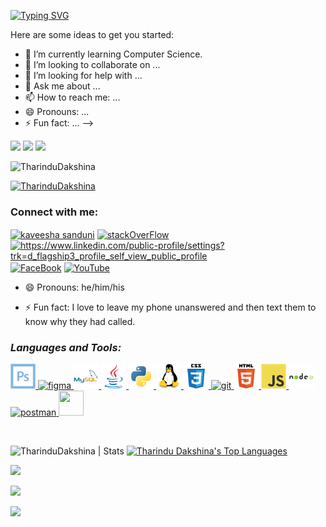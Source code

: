 [![Typing SVG](https://readme-typing-svg.herokuapp.com?size=32&vCenter=true&width=760&lines=Hi+%F0%9F%91%8B%2C+I'm+Tharindu+Dakshina;IJSE-+%F0%9F%91%8B%2C+Institute+of+Software+Engineering)](https://git.io/typing-svg)

Here are some ideas to get you started:

- 🌱 I’m currently learning Computer Science.
- 👯 I’m looking to collaborate on ...
- 🤔 I’m looking for help with ...
- 💬 Ask me about ...
- 📫 How to reach me: ...
- 😄 Pronouns: ...
- ⚡ Fun fact: ...
  -->

<img src="https://img.shields.io/static/v1?label=Sponsor&message=%E2%9D%A4&logo=GitHub&link=%3Curl%3E&color=f88379"> <img src="https://badges.pufler.dev/visits/M4cs/M4cs"> <img src="https://badges.pufler.dev/years/M2cs"> <p align="left"> <img src="https://komarev.com/ghpvc/?username=TharinduDakshina&label=Profile%20views&color=0e75b6&style=flat" alt="TharinduDakshina" /> </p>

<p align="left"> <a href="https://github.com/ryo-ma/github-profile-trophy"><img src="https://github-profile-trophy.vercel.app/?username=TharinduDakshina" alt="TharinduDakshina" /></a> </p>

<h3 align="left">Connect with me:</h3>
<p align="left">
<a href="https://twitter.com/Dakshina527"><img align="center" src="https://raw.githubusercontent.com/rahuldkjain/github-profile-readme-generator/master/src/images/icons/Social/twitter.svg" alt="kaveesha sanduni" height="30" width="40" /></a>
<a href="https://stackoverflow.com/users/14816490/dakshina" target="blank"><img align="center" src="https://raw.githubusercontent.com/rahuldkjain/github-profile-readme-generator/master/src/images/icons/Social/stack-overflow.svg" alt="stackOverFlow" height="30" width="40" /></a>
<a href="https://www.linkedin.com/in/tharindu-dakshina-21121b225" target="_blank"><img align="center" src="https://raw.githubusercontent.com/rahuldkjain/github-profile-readme-generator/master/src/images/icons/Social/linked-in-alt.svg" alt="https://www.linkedin.com/public-profile/settings?trk=d_flagship3_profile_self_view_public_profile" height="30" width="40" /></a>
<a href="https://www.facebook.com/tharindudakshina.dakshina" target="_blank"><img align="center" src="https://raw.githubusercontent.com/rahuldkjain/github-profile-readme-generator/master/src/images/icons/Social/facebook.svg" alt="FaceBook" height="30" width="40" /></a>
<a href="https://www.youtube.com/channel/UCbvzSU2PG2m_y5ie8tDAkmw" target="blank"><img align="center" src="https://raw.githubusercontent.com/rahuldkjain/github-profile-readme-generator/master/src/images/icons/Social/youtube.svg" alt="YouTube" height="30" width="40" /></a>

- 😄 Pronouns: he/him/his

- ⚡ Fun fact: I love to leave my phone unanswered and then text them to know why they had called.

<h3 align="left"><b><i>Languages and Tools:</i></b></h3>
<a href="https://www.photoshop.com/en" target="_blank"> <img src="https://raw.githubusercontent.com/devicons/devicon/master/icons/photoshop/photoshop-line.svg" alt="photoshop" width="40" height="40"/> </a>
<a href="https://www.figma.com/" target="_blank"> <img src="https://www.vectorlogo.zone/logos/figma/figma-icon.svg" alt="figma" width="40" height="40"/> </a>
<a href="https://www.mysql.com/" target="_blank"> <img src="https://raw.githubusercontent.com/devicons/devicon/master/icons/mysql/mysql-original-wordmark.svg" alt="mysql" width="40" height="40"/> </a>
<a href="https://www.java.com" target="_blank"> <img src="https://raw.githubusercontent.com/devicons/devicon/master/icons/java/java-original.svg" alt="java" width="40" height="40"/> </a></a></a>
<a href="https://www.python.org" target="_blank"> <img src="https://raw.githubusercontent.com/devicons/devicon/master/icons/python/python-original.svg" alt="python" width="40" height="40"/> </a>
<a href="https://www.linux.org/" target="_blank"> <img src="https://raw.githubusercontent.com/devicons/devicon/master/icons/linux/linux-original.svg" alt="linux" width="40" height="40"/> </a>
<a href="https://www.w3schools.com/css/" target="_blank"> <img src="https://raw.githubusercontent.com/devicons/devicon/master/icons/css3/css3-original-wordmark.svg" alt="css3" width="40" height="40"/> </a>
<a href="https://git-scm.com/" target="_blank"> <img src="https://www.vectorlogo.zone/logos/hibernate/hibernate-icon.svg" alt="git" width="40" height="40"/> </a>
<a href="https://www.w3.org/html/" target="_blank" rel="noreferrer"> <img src="https://raw.githubusercontent.com/devicons/devicon/master/icons/html5/html5-original-wordmark.svg" alt="html5" width="40" height="40"/> </a>
<a href="https://developer.mozilla.org/en-US/docs/Web/JavaScript" target="_blank" rel="noreferrer"> <img src="https://raw.githubusercontent.com/devicons/devicon/master/icons/javascript/javascript-original.svg" alt="javascript" width="40" height="40"/> </a> 
<a href="https://nodejs.org" target="_blank" rel="noreferrer"> <img src="https://raw.githubusercontent.com/devicons/devicon/master/icons/nodejs/nodejs-original-wordmark.svg" alt="nodejs" width="40" height="40"/> </a>
<a href="https://postman.com" target="_blank" rel="noreferrer"> <img src="https://www.vectorlogo.zone/logos/getpostman/getpostman-icon.svg" alt="postman" width="40" height="40"/> </a>
<a href="https://gluonhq.com/products/scene-builder/" target="_blank"> <img src="https://i2.wp.com/gluonhq.com/wp-content/uploads/2015/02/SceneBuilderLogo.png?fit=781%2C781&ssl=1" width="40" height="40"/></a>


<br><p align="left"> <img src="https://github-readme-stats.vercel.app/api?username=TharinduDakshina&show_icons=true&theme=gotham" alt="TharinduDakshina | Stats" />
<a href=""><img alt="Tharindu Dakshina's Top Languages" src="https://github-readme-stats.vercel.app/api/top-langs/?username=TharinduDakshina&langs_count=8&count_private=true&layout=compact&theme=react&hide_border=true&bg_color=0D1117" /></a>


![](https://github-profile-summary-cards.vercel.app/api/cards/profile-details?username=TharinduDakshina&theme=monokai)

![](https://github-profile-summary-cards.vercel.app/api/cards/stats?username=TharinduDakshina&theme=monokai)

[![](https://github-readme-streak-stats.herokuapp.com?user=TharinduDakshina&theme=soft-green)](https://git.io/streak-stats)

